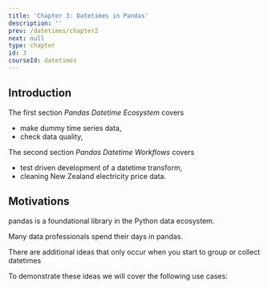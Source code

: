 ```yaml
---
title: 'Chapter 3: Datetimes in Pandas'
description: ''
prev: /datetimes/chapter2
next: null
type: chapter
id: 3
courseId: datetimes
---
```


<exercise id="1" title="Introduction" >

## Introduction

The first section *Pandas Datetime Ecosystem* covers 

- make dummy time series data,
- check data quality,

The second section *Pandas Datetime Workflows* covers 

- test driven development of a datetime transform,
- cleaning New Zealand electricity price data.


## Motivations

pandas is a foundational library in the Python data ecosystem.

Many data professionals spend their days in pandas.

There are additional ideas that only occur when you start to group or collect datetimes

To demonstrate these ideas we will cover the following use cases:

</exercise>

<exercise id="2" title="Pandas Datetime Tools" type="slides">
<slides source="datetimes/pandas-tools"></slides>
</exercise>

<exercise id="3" title="Pandas Datetime Patterns & Workflows" type="slides">
<slides source="datetimes/pandas-patterns"></slides>
</exercise>
